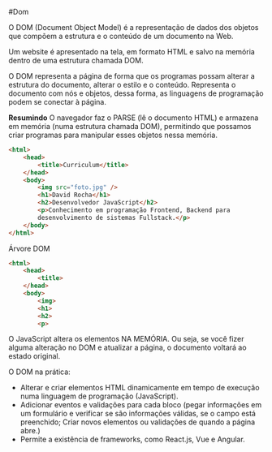 #Dom
<!-- Armazenamento em memória -->
O DOM (Document Object Model) é a representação de dados dos
objetos que compõem a estrutura e o conteúdo de um documento
na Web.

Um website é apresentado na tela, em formato HTML e salvo na
memória dentro de uma estrutura chamada DOM.

O DOM representa a página de forma que os programas possam
alterar a estrutura do documento, alterar o estilo e o
conteúdo. Representa o documento com nós e objetos, dessa
forma, as linguagens de programação podem se conectar à
página.

**Resumindo**
O navegador faz o PARSE (lê o documento HTML) e armazena em
memória (numa estrutura chamada DOM), permitindo que
possamos criar programas para manipular esses objetos nessa
memória.



```html
<html>
    <head>
        <title>Curriculum</title>
    </head>
    <body>
        <img src="foto.jpg" />
        <h1>David Rocha</h1>
        <h2>Desenvolvedor JavaScript</h2>
        <p>Conhecimento em programação Frontend, Backend para
        desenvolvimento de sistemas Fullstack.</p>
    </body>
</html>
```

Árvore DOM

```html
<html>
    <head>
        <title>
    </head>
    <body>
        <img>
        <h1>
        <h2>
        <p>
```

O JavaScript altera os elementos NA MEMÓRIA. Ou seja, se você
fizer alguma alteração no DOM e atualizar a página, o documento
voltará ao estado original.

O DOM na prática:
-   Alterar e criar elementos HTML dinamicamente em tempo de
    execução numa linguagem de programação (JavaScript).
-   Adicionar eventos e validações para cada bloco (pegar
    informações em um formulário e verificar se são
    informações válidas, se o campo está preenchido;
    Criar novos elementos ou validações de quando a página
    abre.)
-   Permite a existência de frameworks, como React.js, Vue
    e Angular.
